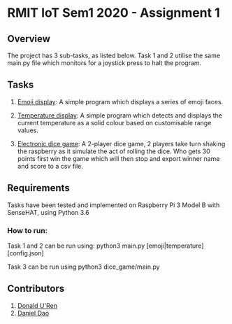 # RMIT IoT Sem1 2020 - Assignment 1

## Overview
The project has 3 sub-tasks, as listed below. Task 1 and 2 utilise the same main.py file which monitors for a joystick press to halt the program.

## Tasks
1. [Emoji display](https://github.com/donald-uren/a1_iot/tree/master/emoji):
A simple program which displays a series of emoji faces.

2. [Temperature display](https://github.com/donald-uren/a1_iot/tree/master/temperature):
A simple program which detects and displays the current temperature as a solid colour based on customisable range values.

3. [Electronic dice game](https://github.com/donald-uren/a1_iot/tree/mater/dice_game):
A 2-player dice game, 2 players take turn shaking the raspberry as it simulate the act of rolling the dice. Who gets 30 points first win the game which will then stop and export winner name and score to a csv file.

## Requirements
Tasks have been tested and implemented on Raspberry Pi 3 Model B with SenseHAT, using Python 3.6

### How to run:
Task 1 and 2 can be run using:
  python3 main.py [emoji|temperature] [config.json]

Task 3 can be run using
  python3 dice_game/main.py

## Contributors
1. [Donald U'Ren](https://github.com/donald-uren)
2. [Daniel Dao](https://github.com/DanDanDao)
